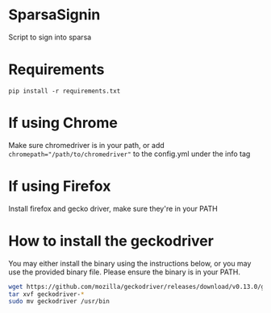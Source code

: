 # SparsaSignin
Script to sign into sparsa

# Requirements
```pip install -r requirements.txt```

# If using Chrome
Make sure chromedriver is in your path, or add ```chromepath="/path/to/chromedriver"``` to the config.yml under the info tag

# If using Firefox
Install firefox and gecko driver, make sure they're in your PATH

# How to install the geckodriver
You may either install the binary using the instructions below, or you may use the provided binary file. Please ensure the binary is in your PATH.

```bash
wget https://github.com/mozilla/geckodriver/releases/download/v0.13.0/geckodriver-v0.13.0-linux64.tar.gz
tar xvf geckodriver-*
sudo mv geckodriver /usr/bin
```
